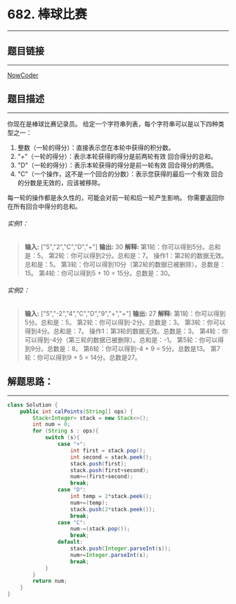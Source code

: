 
# 682. 棒球比赛
---
## 题目链接
---
<a href="https://leetcode-cn.com/problems/baseball-game/">NowCoder</a>

## 题目描述
---
你现在是棒球比赛记录员。
给定一个字符串列表，每个字符串可以是以下四种类型之一：
1. 整数（一轮的得分）：直接表示您在本轮中获得的积分数。
2. "+"（一轮的得分）：表示本轮获得的得分是前两轮有效 回合得分的总和。
3. "D"（一轮的得分）：表示本轮获得的得分是前一轮有效 回合得分的两倍。
4. "C"（一个操作，这不是一个回合的分数）：表示您获得的最后一个有效 回合的分数是无效的，应该被移除。

每一轮的操作都是永久性的，可能会对前一轮和后一轮产生影响。
你需要返回你在所有回合中得分的总和。

###### 实例1：
>**输入:** ["5","2","C","D","+"]
**输出:** 30
**解释:** 
第1轮：你可以得到5分。总和是：5。
第2轮：你可以得到2分。总和是：7。
操作1：第2轮的数据无效。总和是：5。
第3轮：你可以得到10分（第2轮的数据已被删除）。总数是：15。
第4轮：你可以得到5 + 10 = 15分。总数是：30。


###### 实例2：
>**输入:** ["5","-2","4","C","D","9","+","+"]
**输出:** 27
**解释:** 
第1轮：你可以得到5分。总和是：5。
第2轮：你可以得到-2分。总数是：3。
第3轮：你可以得到4分。总和是：7。
操作1：第3轮的数据无效。总数是：3。
第4轮：你可以得到-4分（第三轮的数据已被删除）。总和是：-1。
第5轮：你可以得到9分。总数是：8。
第6轮：你可以得到-4 + 9 = 5分。总数是13。
第7轮：你可以得到9 + 5 = 14分。总数是27。




## 解题思路：
---

```java
class Solution {
    public int calPoints(String[] ops) {
        Stack<Integer> stack = new Stack<>();
        int num = 0;
        for (String s : ops){
            switch (s){
                case "+":
                    int first = stack.pop();
                    int second = stack.peek();
                    stack.push(first);
                    stack.push(first+second);
                    num+=(first+second);
                    break;
                case "D":
                    int temp = 2*stack.peek();
                    num+=(temp);
                    stack.push(2*stack.peek());
                    break;
                case "C":
                    num-=(stack.pop());
                    break;
                default:
                    stack.push(Integer.parseInt(s));
                    num+=Integer.parseInt(s);
                    break;
            }
        }
        return num;
    }
}
```

